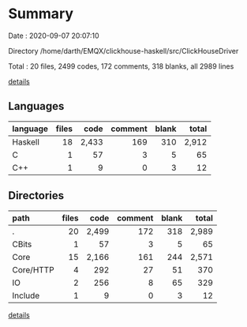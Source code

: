 # Summary

Date : 2020-09-07 20:07:10

Directory /home/darth/EMQX/clickhouse-haskell/src/ClickHouseDriver

Total : 20 files,  2499 codes, 172 comments, 318 blanks, all 2989 lines

[details](details.md)

## Languages
| language | files | code | comment | blank | total |
| :--- | ---: | ---: | ---: | ---: | ---: |
| Haskell | 18 | 2,433 | 169 | 310 | 2,912 |
| C | 1 | 57 | 3 | 5 | 65 |
| C++ | 1 | 9 | 0 | 3 | 12 |

## Directories
| path | files | code | comment | blank | total |
| :--- | ---: | ---: | ---: | ---: | ---: |
| . | 20 | 2,499 | 172 | 318 | 2,989 |
| CBits | 1 | 57 | 3 | 5 | 65 |
| Core | 15 | 2,166 | 161 | 244 | 2,571 |
| Core/HTTP | 4 | 292 | 27 | 51 | 370 |
| IO | 2 | 256 | 8 | 65 | 329 |
| Include | 1 | 9 | 0 | 3 | 12 |

[details](details.md)